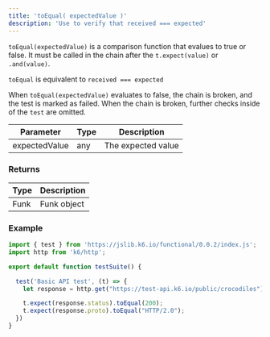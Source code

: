 ```yaml
---
title: 'toEqual( expectedValue )'
description: 'Use to verify that received === expected'
---
```


`toEqual(expectedValue)` is a comparison function that evalues to true or false. It must be called in the chain after the `t.expect(value)` or `.and(value)`. 

`toEqual` is equivalent to `received === expected`

When `toEqual(expectedValue)` evaluates to false, the chain is broken, and the test is marked as failed. When the chain is broken, further checks inside of the `test` are omitted. 


| Parameter      | Type   | Description                                                                          |
| -------------- | ------ | ------------------------------------------------------------------------------------ |
| expectedValue  | any    | The expected value |


### Returns

| Type   | Description                     |
| ------ | ------------------------------- |
| Funk   | Funk object |

### Example

<CodeGroup labels={[]}>

```javascript
import { test } from 'https://jslib.k6.io/functional/0.0.2/index.js';
import http from 'k6/http';

export default function testSuite() {

  test('Basic API test', (t) => {
    let response = http.get("https://test-api.k6.io/public/crocodiles")

    t.expect(response.status).toEqual(200);
    t.expect(response.proto).toEqual("HTTP/2.0");
  })
}
```

</CodeGroup>
